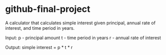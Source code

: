 # github-final-project

A calculator that calculates simple interest given principal, annual rate of interest, and time period in years.

Input:
p - principal amount
t - time period in years
r - annual rate of interest

Output:
simple interest = p * t * r
